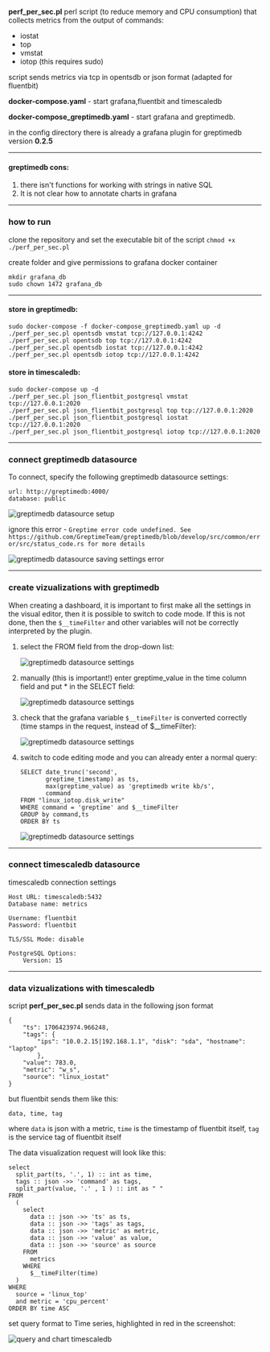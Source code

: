 **perf_per_sec.pl** perl script (to reduce memory and CPU consumption) that collects metrics from the output of commands:
- iostat
- top
- vmstat
- iotop (this requires sudo)

script sends metrics via tcp in opentsdb or json format (adapted for fluentbit)

**docker-compose.yaml** - start grafana,fluentbit and timescaledb

**docker-compose_greptimedb.yaml** - start grafana and greptimedb.

in the config directory there is already a grafana plugin for greptimedb version **0.2.5**

---

#### greptimedb cons:
1. there isn't functions for working with strings in native SQL
2. It is not clear how to annotate charts in grafana

---

### how to run
clone the repository and set the executable bit of the script
```chmod +x ./perf_per_sec.pl```

create folder and give permissions to grafana docker container
```
mkdir grafana_db
sudo chown 1472 grafana_db
```

---

#### store in greptimedb:
```
sudo docker-compose -f docker-compose_greptimedb.yaml up -d
./perf_per_sec.pl opentsdb vmstat tcp://127.0.0.1:4242
./perf_per_sec.pl opentsdb top tcp://127.0.0.1:4242
./perf_per_sec.pl opentsdb iostat tcp://127.0.0.1:4242
./perf_per_sec.pl opentsdb iotop tcp://127.0.0.1:4242
```

#### store in timescaledb:
```
sudo docker-compose up -d
./perf_per_sec.pl json_flientbit_postgresql vmstat tcp://127.0.0.1:2020
./perf_per_sec.pl json_flientbit_postgresql top tcp://127.0.0.1:2020
./perf_per_sec.pl json_flientbit_postgresql iostat tcp://127.0.0.1:2020
./perf_per_sec.pl json_flientbit_postgresql iotop tcp://127.0.0.1:2020
```

---

### connect greptimedb datasource
To connect, specify the following greptimedb datasource settings:
```
url: http://greptimedb:4000/
database: public
```

![greptimedb datasource setup](/perl/pictures/greptimedb_datasource.png)

ignore this error -
```Greptime error code undefined. See https://github.com/GreptimeTeam/greptimedb/blob/develop/src/common/error/src/status_code.rs for more details```

![greptimedb datasource saving settings error](/perl/pictures/greptimedb_datasource_error.png)

---

### create vizualizations with greptimedb
When creating a dashboard, it is important to first make all the settings in the visual editor, then it is possible to switch to code mode. If this is not done, then the ```$__timeFilter``` and other variables will not be correctly interpreted by the plugin.

1. select the FROM field from the drop-down list:

   ![greptimedb datasource settings](/perl/pictures/greptimedb_dashboard_02.png)

2. manually (this is important!) enter greptime_value in the time column field and put * in the SELECT field:

   ![greptimedb datasource settings](/perl/pictures/greptimedb_dashboard_03.png)

3. check that the grafana variable ```$__timeFilter``` is converted correctly (time stamps in the request, instead of $__timeFilter):

   ![greptimedb datasource settings](/perl/pictures/greptimedb_dashboard_04.png)
4. switch to code editing mode and you can already enter a normal query:

   ```
   SELECT date_trunc('second', 
          greptime_timestamp) as ts,
          max(greptime_value) as 'greptimedb write kb/s', 
          command
   FROM "linux_iotop.disk_write" 
   WHERE command = 'greptime' and $__timeFilter
   GROUP by command,ts
   ORDER BY ts
   ```
   ![greptimedb datasource settings](/perl/pictures/greptimedb_dashboard_06.png)

---

### connect timescaledb datasource 
timescaledb connection settings
```
Host URL: timescaledb:5432
Database name: metrics

Username: fluentbit
Password: fluentbit

TLS/SSL Mode: disable

PostgreSQL Options:
    Version: 15
```

---

### data vizualizations with timescaledb
script **perf_per_sec.pl** sends data in the following json format
```
{
    "ts": 1706423974.966248, 
    "tags": {
        "ips": "10.0.2.15|192.168.1.1", "disk": "sda", "hostname": "laptop"
        }, 
    "value": 783.0, 
    "metric": "w_s", 
    "source": "linux_iostat"
}
```

but fluentbit sends them like this:
```
data, time, tag
```

where ```data``` is json with a metric, ```time``` is the timestamp of fluentbit itself, ```tag``` is the service tag of fluentbit itself

The data visualization request will look like this:
```
select
  split_part(ts, '.', 1) :: int as time,
  tags :: json ->> 'command' as tags, 
  split_part(value, '.' , 1 ) :: int as " "
FROM
  (
    select
      data :: json ->> 'ts' as ts,
      data :: json ->> 'tags' as tags,
      data :: json ->> 'metric' as metric,
      data :: json ->> 'value' as value,
      data :: json ->> 'source' as source
    FROM
      metrics
    WHERE
      $__timeFilter(time)
  )
WHERE
  source = 'linux_top'
  and metric = 'cpu_percent'
ORDER BY time ASC
```

set query format to Time series, highlighted in red in the screenshot:

![query and chart timescaledb](/perl/pictures/timescaledb_01.png)
